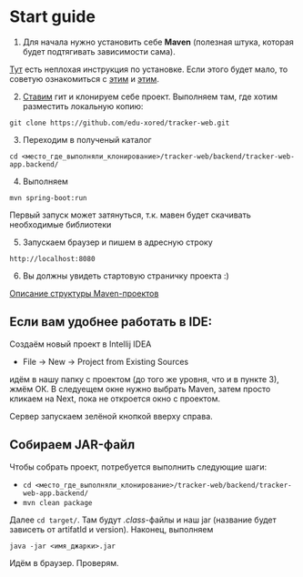 # Start guide

1) Для начала нужно установить себе **Maven** (полезная штука, которая будет подтягивать зависимости сама).

[Тут](http://www.apache-maven.ru/install.html) есть неплохая инструкция по установке. Если этого будет мало, то
советую ознакомиться с [этим](https://habrahabr.ru/post/77382/) и [этим](https://spring.io/guides/gs/maven/).

2) [Ставим](https://rogerdudler.github.io/git-guide/index.ru.html) гит и клонируем себе проект. Выполняем там, где хотим разместить локальную копию:

`git clone https://github.com/edu-xored/tracker-web.git`

3) Переходим в полученый каталог

`cd <место_где_выполняли_клонирование>/tracker-web/backend/tracker-web-app.backend/`

4) Выполняем

`mvn spring-boot:run`

Первый запуск может затянуться, т.к. мавен будет скачивать необходимые библиотеки

5) Запускаем браузер и пишем в адресную строку

`http://localhost:8080`

6) Вы должны увидеть стартовую страничку проекта :)

[Описание структуры Maven-проектов](http://ru.eduarea.com/course/edu1a00h/view/%D0%A1%D0%BE%D0%B7%D0%B4%D0%B0%D0%BD%D0%B8%D0%B5_%D0%BF%D1%80%D0%BE%D1%81%D1%82%D0%B5%D0%B9%D1%88%D0%B5%D0%B3%D0%BE_%D0%BF%D1%80%D0%BE%D0%B5%D0%BA%D1%82%D0%B0/%D0%A1%D1%82%D0%B0%D0%BD%D0%B4%D0%B0%D1%80%D1%82%D0%BD%D0%B0%D1%8F_%D1%81%D1%85%D0%B5%D0%BC%D0%B0_%D0%B4%D0%B8%D1%80%D0%B5%D0%BA%D1%82%D0%BE%D1%80%D0%B8%D0%B9)

## Если вам удобнее работать в IDE: 

Создаём новый проект в Intellij IDEA

* File -> New -> Project from Existing Sources

идём в нашу папку с проектом (до того же уровня, что и в пункте 3), жмём ОК.
В следуещем окне нужно выбрать Maven, затем просто кликаем на Next, пока не откроется окно с проектом.

Сервер запускаем зелёной кнопкой вверху справа.

## Собираем JAR-файл

Чтобы собрать проект, потребуется выполнить следующие шаги:

* `cd <место_где_выполняли_клонирование>/tracker-web/backend/tracker-web-app.backend/`
* `mvn clean package`

Далее `cd target/`. Там будут _.class_-файлы и наш jar (название будет зависеть от artifatId и version).
Наконец, выполняем

`java -jar <имя_джарки>.jar`

Идём в браузер. Проверям.
